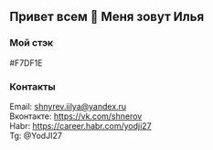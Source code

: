 ## Привет всем 👋 Меня зовут Илья

### Мой стэк
#F7DF1E


### Контакты
Email: shnyrev.iilya@yandex.ru   
Вконтакте: https://vk.com/shnerov  
Habr: https://career.habr.com/yodji27  
Tg: @YodJI27  
